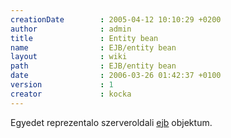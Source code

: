 ```yaml
---
creationDate        : 2005-04-12 10:10:29 +0200 
author              : admin 
title               : Entity bean 
name                : EJB/entity bean 
layout              : wiki 
path                : EJB/entity bean 
date                : 2006-03-26 01:42:37 +0100 
version             : 1 
creator             : kocka 
---
```

Egyedet reprezentalo szerveroldali [ejb](../EJB.html) objektum.
